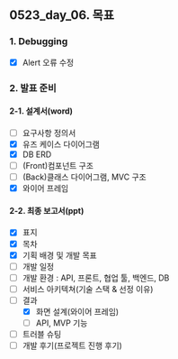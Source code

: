 ## 0523_day_06. 목표

### 1. Debugging

- [x] Alert 오류 수정

### 2. 발표 준비

#### 2-1. 설계서(word)

- [ ] 요구사항 정의서
- [x] 유즈 케이스 다이어그램
- [x] DB ERD
- [ ] (Front)컴포넌트 구조
- [ ] (Back)클래스 다이어그램, MVC 구조
- [x] 와이어 프레임

#### 2-2. 최종 보고서(ppt)

- [x] 표지
- [x] 목차
- [x] 기획 배경 및 개발 목표
- [ ] 개발 일정
- [ ] 개발 환경 : API, 프론트, 협업 툴, 백엔드, DB
- [ ] 서비스 아키텍쳐(기술 스택 & 선정 이유)
- [ ] 결과
  - [x] 화면 설계(와이어 프레임)
  - [ ] API, MVP 기능
- [ ] 트러블 슈팅
- [ ] 개발 후기(프로젝트 진행 후기)
